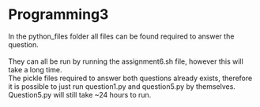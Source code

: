 # Programming3

In the python_files folder all files can be found required to answer the question. <br> <br>
They can all be run by running the assignment6.sh file, however this will take a long time. <br>
The pickle files required to answer both questions already exists, therefore it is possible to just run question1.py and question5.py by themselves.
Question5.py will still take  ~24 hours to run.

